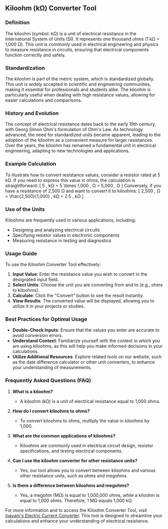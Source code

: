 ## Kiloohm (kΩ) Converter Tool

### Definition
The kiloohm (symbol: kΩ) is a unit of electrical resistance in the International System of Units (SI). It represents one thousand ohms (1 kΩ = 1,000 Ω). This unit is commonly used in electrical engineering and physics to measure resistance in circuits, ensuring that electrical components function correctly and safely.

### Standardization
The kiloohm is part of the metric system, which is standardized globally. This unit is widely accepted in scientific and engineering communities, making it essential for professionals and students alike. The kiloohm is particularly useful when dealing with high resistance values, allowing for easier calculations and comparisons.

### History and Evolution
The concept of electrical resistance dates back to the early 19th century, with Georg Simon Ohm's formulation of Ohm's Law. As technology advanced, the need for standardized units became apparent, leading to the adoption of the kiloohm as a convenient measure for larger resistances. Over the years, the kiloohm has remained a fundamental unit in electrical engineering, adapting to new technologies and applications.

### Example Calculation
To illustrate how to convert resistance values, consider a resistor rated at 5 kΩ. If you need to express this value in ohms, the calculation is straightforward:
\[ 
5 \, kΩ = 5 \times 1,000 \, Ω = 5,000 \, Ω 
\]
Conversely, if you have a resistance of 2,500 Ω and want to convert it to kiloohms:
\[ 
2,500 \, Ω = \frac{2,500}{1,000} \, kΩ = 2.5 \, kΩ 
\]

### Use of the Units
Kiloohms are frequently used in various applications, including:
- Designing and analyzing electrical circuits
- Specifying resistor values in electronic components
- Measuring resistance in testing and diagnostics

### Usage Guide
To use the Kiloohm Converter Tool effectively:
1. **Input Value**: Enter the resistance value you wish to convert in the designated input field.
2. **Select Units**: Choose the unit you are converting from and to (e.g., ohms to kiloohms).
3. **Calculate**: Click the "Convert" button to see the result instantly.
4. **View Results**: The converted value will be displayed, allowing you to utilize it in your projects or studies.

### Best Practices for Optimal Usage
- **Double-Check Inputs**: Ensure that the values you enter are accurate to avoid conversion errors.
- **Understand Context**: Familiarize yourself with the context in which you are using kiloohms, as this will help you make informed decisions in your calculations.
- **Utilize Additional Resources**: Explore related tools on our website, such as the date difference calculator or other unit converters, to enhance your understanding of measurements.

### Frequently Asked Questions (FAQ)

1. **What is a kiloohm?**
   - A kiloohm (kΩ) is a unit of electrical resistance equal to 1,000 ohms.

2. **How do I convert kiloohms to ohms?**
   - To convert kiloohms to ohms, multiply the value in kiloohms by 1,000.

3. **What are the common applications of kiloohms?**
   - Kiloohms are commonly used in electrical circuit design, resistor specifications, and testing electrical components.

4. **Can I use the kiloohm converter for other resistance units?**
   - Yes, our tool allows you to convert between kiloohms and various other resistance units, such as ohms and megohms.

5. **Is there a difference between kiloohms and megohms?**
   - Yes, a megohm (MΩ) is equal to 1,000,000 ohms, while a kiloohm is equal to 1,000 ohms. Therefore, 1 MΩ equals 1,000 kΩ.

For more information and to access the Kiloohm Converter Tool, visit [Inayam's Electric Current Converter](https://www.inayam.co/unit-converter/electric_current). This tool is designed to streamline your calculations and enhance your understanding of electrical resistance.